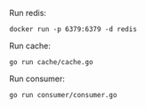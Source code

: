 Run redis:

`docker run -p 6379:6379 -d redis`

Run cache:

`go run cache/cache.go`

Run consumer:

`go run consumer/consumer.go`